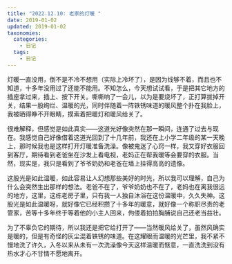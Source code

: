 ```yaml
---
title: "2022.12.10: 老家的灯暖 "
date: 2019-01-02
updated: 2019-01-02
taxonomies:
  categories:
    - 日记
  tags:
    - 日记
---
```


灯暖一直没用，倒不是不冷不想用（实际上冷坏了），是因为线够不着，而且也不知道，十多年没用过了还能不能用。不知怎么，今天想试试看，于是把其它地方的插座拿过来，插上、按下开关。嘶嘶响了一会儿，以为是要烧坏了，正打算拔掉开关，结果一股绚烂、温暖的光，同时伴随着一阵铁锈味道的暖风整个扑在我脸上，我被晒得睁不开眼睛，摸索着把暖灯和暖风给关了。

很难解释，但感觉是如此真实——这道光好像突然在那一瞬间，连通了过去与现在。我感觉自己好像借着这道光回到了十几年前，我还在上小学二年级的某一天晚上，那时候我也是这样打开灯暖准备洗澡。像被鬼迷了心窍一样，我又穿好衣服回到客厅，期待看到老爸坐在沙发上看电视，老妈正在帮我暖等会要穿的衣服。当然，现实是，我只是看到了爷爷奶奶和老爸在墙上挂得高高的遗像。

这股光是如此温暖，如此容易让人幻想那些美好的时光，所以我可以理解，自己为什么会突然生出那样的想法。老爸不在了，爷爷奶奶也不在了，老妈也在离我很远的地方，这里，这栋老房子里，只有我一人独自沐浴在这份温暖中，久久失神。这股光是如此温暖呀，就好像它已经积攒了十多年的暖意，就好像一个称职尽责的老管家，苦等十多年终于等着他的小主人回来，佝偻着拍拍胸脯说自己还老当益壮。

为了不辜负它的期待，所以我还是把它给打开了——当然暖风给关了，虽然风确实是暖的，但是有奇怪的灰尘混着铁锈的味道。在这耀眼而温暖的光芒里，我不紧不慢地洗了许久，入冬以来从未有一次洗澡像今天这样温暖而惬意，一直洗洗到没有热水才心不甘情不愿地离开。